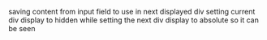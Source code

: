 saving content from input field to use in next displayed div
setting current div display to hidden while setting the next div display to absolute so it can be seen